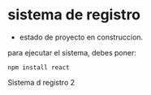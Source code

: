 <h1> sistema de registro</h1>

- estado de proyecto en construccion. 

para ejecutar el sistema, debes poner:

```npm install react```

Sistema d registro 2
